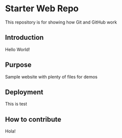 # Starter Web Repo

This repository is for showing how Git and GitHub work

## Introduction

Hello World!

## Purpose

Sample website with plenty of files for demos

## Deployment
This is test
## How to contribute

Hola!
